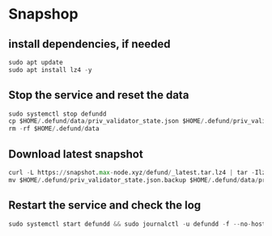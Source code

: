 # Snapshop
## install dependencies, if needed
```python
sudo apt update
sudo apt install lz4 -y
```
## Stop the service and reset the data
```python
sudo systemctl stop defundd
cp $HOME/.defund/data/priv_validator_state.json $HOME/.defund/priv_validator_state.json.backup
rm -rf $HOME/.defund/data
```
## Download latest snapshot
```python
curl -L https://snapshot.max-node.xyz/defund/_latest.tar.lz4 | tar -Ilz4 -xf - -C $HOME/.defund
mv $HOME/.defund/priv_validator_state.json.backup $HOME/.defund/data/priv_validator_state.json
```
## Restart the service and check the log
```python
sudo systemctl start defundd && sudo journalctl -u defundd -f --no-hostname -o cat
```

